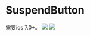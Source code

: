 # SuspendButton
需要ios 7.0+。
![](https://https://github.com/FenSmith/SuspendButton/7158BD33566FD81EAABD6833D1509820.png)
![](https://https://github.com/FenSmith/SuspendButton/A487CBAFCEAE05B947694B8EDC021C20.png)
